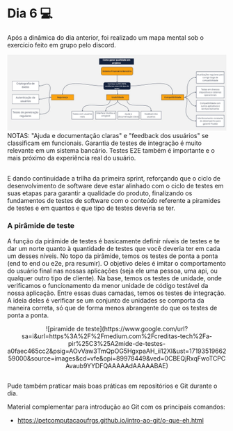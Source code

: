 # Dia 6 💻

Após a dinâmica do dia anterior, foi realizado um mapa mental sob o exercício feito em grupo pelo discord.

<img src="/assets/mapa_mental.jpg">
NOTAS: "Ajuda e documentação claras" e "feedback dos usuários" se classificam em funcionais.
Garantia de testes de integração é muito relevante em um sistema bancário. 
Testes E2E também é importante e o mais próximo da experiência real do usuário.

##

E dando continuidade a trilha da primeira sprint, reforçando que o ciclo de desenvolvimento de software deve estar alinhado com o ciclo de testes em suas etapas para garantir a qualidade do produto, finalizando os fundamentos de testes de software com o conteúdo referente a piramides de testes e em quantos e que tipo de testes deveria se ter.

### A pirâmide de teste

A função da pirâmide de testes é basicamente definir níveis de testes e te dar um norte quanto à quantidade de testes que você deveria ter em cada um desses níveis. No topo da pirâmide, temos os testes de ponta a ponta (end to end ou e2e, pra resumir). O objetivo deles é imitar o comportamento do usuário final nas nossas aplicações (seja ele uma pessoa, uma api, ou qualquer outro tipo de cliente).
Na base, temos os testes de unidade, onde verificamos o funcionamento da menor unidade de código testável da nossa aplicação.
Entre essas duas camadas, temos os testes de integração. A ideia deles é verificar se um conjunto de unidades se comporta da maneira correta, só que de forma menos abrangente do que os testes de ponta a ponta.

<div align="center">
![piramide de teste](https://www.google.com/url?sa=i&url=https%3A%2F%2Fmedium.com%2Fcreditas-tech%2Fa-pir%25C3%25A2mide-de-testes-a0faec465cc2&psig=AOvVaw3TmQpOG5HgxpaAH_ii12Xl&ust=1719351966259000&source=images&cd=vfe&opi=89978449&ved=0CBEQjRxqFwoTCPCAvaub9YYDFQAAAAAdAAAAABAE)
</div>

##

Pude também praticar mais boas práticas em repositórios e Git durante o dia.

Material complementar para introdução ao Git com os principais comandos:

- https://petcomputacaoufrgs.github.io/intro-ao-git/o-que-eh.html
